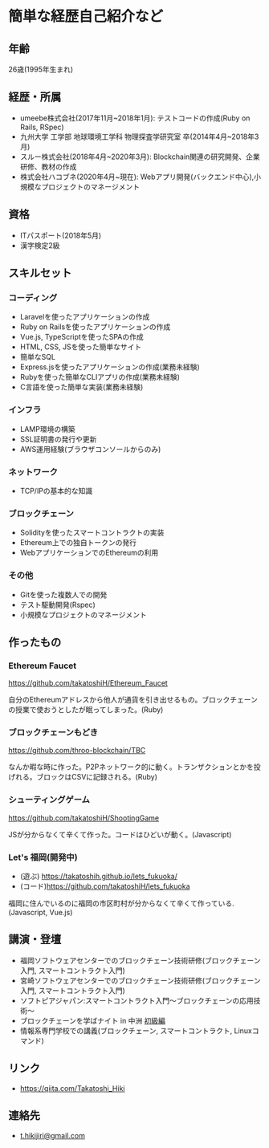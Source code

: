 # 簡単な経歴自己紹介など
## 年齢
26歳(1995年生まれ)

## 経歴・所属
* umeebe株式会社(2017年11月~2018年1月): テストコードの作成(Ruby on Rails, RSpec)
* 九州大学 工学部 地球環境工学科 物理探査学研究室 卒(2014年4月~2018年3月)
* スルー株式会社(2018年4月~2020年3月): Blockchain関連の研究開発、企業研修、教材の作成
* 株式会社ハコブネ(2020年4月~現在): Webアプリ開発(バックエンド中心),小規模なプロジェクトのマネージメント

## 資格
* ITパスポート(2018年5月)
* 漢字検定2級

## スキルセット
### コーディング
* Laravelを使ったアプリケーションの作成
* Ruby on Railsを使ったアプリケーションの作成
* Vue.js, TypeScriptを使ったSPAの作成
* HTML, CSS, JSを使った簡単なサイト
* 簡単なSQL
* Express.jsを使ったアプリケーションの作成(業務未経験)
* Rubyを使った簡単なCLIアプリの作成(業務未経験)
* C言語を使った簡単な実装(業務未経験)

### インフラ
* LAMP環境の構築
* SSL証明書の発行や更新
* AWS運用経験(ブラウザコンソールからのみ)

### ネットワーク
* TCP/IPの基本的な知識

### ブロックチェーン
* Solidityを使ったスマートコントラクトの実装
* Ethereum上での独自トークンの発行
* WebアプリケーションでのEthereumの利用

### その他
* Gitを使った複数人での開発
* テスト駆動開発(Rspec)
* 小規模なプロジェクトのマネージメント　

## 作ったもの
### Ethereum Faucet
https://github.com/takatoshiH/Ethereum_Faucet

自分のEthereumアドレスから他人が通貨を引き出せるもの。ブロックチェーンの授業で使おうとしたが眠ってしまった。(Ruby)

### ブロックチェーンもどき
https://github.com/throo-blockchain/TBC

なんか暇な時に作った。P2Pネットワーク的に動く。トランザクションとかを投げれる。ブロックはCSVに記録される。(Ruby)

### シューティングゲーム
https://github.com/takatoshiH/ShootingGame

JSが分からなくて辛くて作った。コードはひどいが動く。(Javascript)

### Let's 福岡(開発中)
* (遊ぶ) https://takatoshih.github.io/lets_fukuoka/
* (コード)https://github.com/takatoshiH/lets_fukuoka

福岡に住んでいるのに福岡の市区町村が分からなくて辛くて作っている.(Javascript, Vue.js)

## 講演・登壇
* 福岡ソフトウェアセンターでのブロックチェーン技術研修(ブロックチェーン入門, スマートコントラクト入門)
* 宮崎ソフトウェアセンターでのブロックチェーン技術研修(ブロックチェーン入門, スマートコントラクト入門)
* ソフトピアジャパン:スマートコントラクト入門～ブロックチェーンの応用技術～
* ブロックチェーンを学ばナイト in 中洲 [初級編](https://gbec.connpass.com/event/136500/)
* 情報系専門学校での講義(ブロックチェーン, スマートコントラクト, Linuxコマンド)

## リンク
* https://qiita.com/Takatoshi_Hiki

## 連絡先
* t.hikijiri@gmail.com

